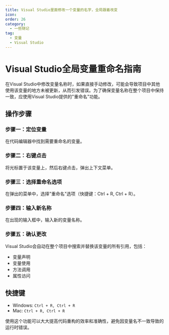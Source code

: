 ```yaml
---
title: Visual Studio里面修改一个变量的名字，全局跟着改变
icon: 
order: 26
category:
  - 一些随记
tag:
  - 变量
  - Visual Studio
---
```


# Visual Studio全局变量重命名指南

在Visual Studio中修改变量名称时，如果直接手动修改，可能会导致项目中其他使用该变量的地方未被更新，从而引发错误。为了确保变量名称在整个项目中保持一致，应使用Visual Studio提供的"重命名"功能。

## 操作步骤

### 步骤一：定位变量
在代码编辑器中找到需要重命名的变量。

### 步骤二：右键点击
将光标置于该变量上，然后右键点击，弹出上下文菜单。

### 步骤三：选择重命名选项
在弹出的菜单中，选择"重命名"选项（快捷键：Ctrl + R, Ctrl + R）。

### 步骤四：输入新名称
在出现的输入框中，输入新的变量名称。

### 步骤五：确认更改
Visual Studio会自动在整个项目中搜索并替换该变量的所有引用，包括：
- 变量声明
- 变量使用
- 方法调用
- 属性访问

## 快捷键

- Windows: `Ctrl + R, Ctrl + R`
- Mac: `Ctrl + R, Ctrl + R`

使用这个功能可以大大提高代码重构的效率和准确性，避免因变量名不一致导致的运行时错误。